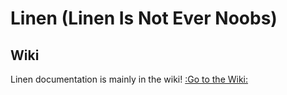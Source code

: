 # Linen (Linen Is Not Ever Noobs)

## Wiki
Linen documentation is mainly in the wiki! 
[:Go to the Wiki:](https://github.com/MrHallway0/linen/wiki)
